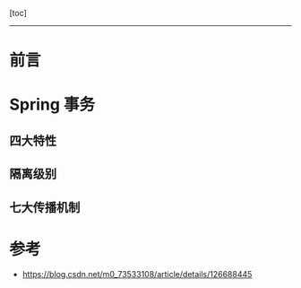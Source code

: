 [toc]

---

# 前言



# Spring 事务

## 四大特性



## 隔离级别



## 七大传播机制






# 参考

- https://blog.csdn.net/m0_73533108/article/details/126688445